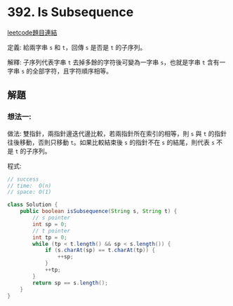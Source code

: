 # 392. Is Subsequence

[leetcode題目連結](https://leetcode.com/problems/is-subsequence/description/)

定義: 給兩字串 `s` 和 `t`，回傳 `s` 是否是 `t` 的子序列。

解釋: 子序列代表字串 `t` 去掉多餘的字符後可變為一字串 `s`，也就是字串 `t` 含有一字串 `s` 的全部字符，且字符順序相等。

## 解題

### 想法一:

做法: 雙指針，兩指針邊迭代邊比較，若兩指針所在索引的相等，則 `s` 與 `t` 的指針往後移動，否則只移動 `t`。如果比較結束後 `s` 的指針不在 `s` 的結尾，則代表 `s` 不是 `t` 的子序列。

程式:
```java
// success
// time:  O(n)
// space: O(1)

class Solution {
    public boolean isSubsequence(String s, String t) {
        // s pointer
        int sp = 0;
        // t pointer
        int tp = 0;
        while (tp < t.length() && sp < s.length()) {
            if (s.charAt(sp) == t.charAt(tp)) {
                ++sp;
            }
            ++tp;
        }
        return sp == s.length();
    }
}
```